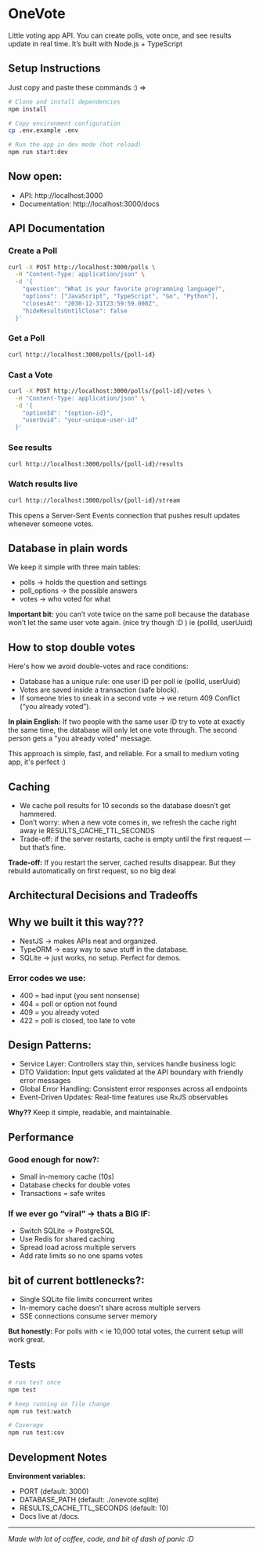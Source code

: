 # OneVote
Little voting app API. You can create polls, vote once, and see results update in real time. 
It’s built with Node.js + TypeScript

## Setup Instructions

Just copy and paste these commands :) =>

```bash
# Clone and install dependencies
npm install

# Copy environment configuration
cp .env.example .env

# Run the app in dev mode (hot reload)
npm run start:dev
```

## Now open:
- API: http://localhost:3000
- Documentation: http://localhost:3000/docs

## API Documentation

### Create a Poll
```bash
curl -X POST http://localhost:3000/polls \
  -H "Content-Type: application/json" \
  -d '{
    "question": "What is your favorite programming language?",
    "options": ["JavaScript", "TypeScript", "Go", "Python"],
    "closesAt": "2030-12-31T23:59:59.000Z",
    "hideResultsUntilClose": false
  }'
```

### Get a Poll
```bash
curl http://localhost:3000/polls/{poll-id}
```

### Cast a Vote
```bash
curl -X POST http://localhost:3000/polls/{poll-id}/votes \
  -H "Content-Type: application/json" \
  -d '{
    "optionId": "{option-id}",
    "userUuid": "your-unique-user-id"
  }'
```

### See results
```bash
curl http://localhost:3000/polls/{poll-id}/results
```

### Watch results live
```bash
curl http://localhost:3000/polls/{poll-id}/stream
```

This opens a Server-Sent Events connection that pushes result updates whenever someone votes.

## Database in plain words

We keep it simple with three main tables:

- polls -> holds the question and settings
- poll_options -> the possible answers
- votes -> who voted for what

**Important bit:** you can’t vote twice on the same poll because the database won’t let the same user vote again. (nice try though :D ) ie (pollId, userUuid)

## How to stop double votes

Here's how we avoid double-votes and race conditions:

- Database has a unique rule: one user ID per poll ie (pollId, userUuid)
- Votes are saved inside a transaction (safe block).
- If someone tries to sneak in a second vote -> we return 409 Conflict (“you already voted”).

**In plain English:** If two people with the same user ID try to vote at exactly the same time, the database will only let one vote through. 
The second person gets a "you already voted" message.

This approach is simple, fast, and reliable. For a small to medium voting app, it's perfect :)

## Caching

- We cache poll results for 10 seconds so the database doesn’t get hammered.
- Don’t worry: when a new vote comes in, we refresh the cache right away ie RESULTS_CACHE_TTL_SECONDS
- Trade-off: if the server restarts, cache is empty until the first request — but that’s fine.

**Trade-off:** If you restart the server, cached results disappear. But they rebuild automatically on first request, so no big deal

## Architectural Decisions and Tradeoffs

## Why we built it this way???
- NestJS -> makes APIs neat and organized.
- TypeORM -> easy way to save stuff in the database.
- SQLite -> just works, no setup. Perfect for demos.

### Error codes we use:
- 400 = bad input (you sent nonsense)
- 404 = poll or option not found
- 409 = you already voted
- 422 = poll is closed, too late to vote

## Design Patterns:
- Service Layer: Controllers stay thin, services handle business logic
- DTO Validation: Input gets validated at the API boundary with friendly error messages
- Global Error Handling: Consistent error responses across all endpoints
- Event-Driven Updates: Real-time features use RxJS observables

**Why??** Keep it simple, readable, and maintainable.


## Performance
### Good enough for now?:

- Small in-memory cache (10s)
- Database checks for double votes
- Transactions = safe writes

### If we ever go “viral” -> thats a BIG IF:

- Switch SQLite -> PostgreSQL
- Use Redis for shared caching
- Spread load across multiple servers
- Add rate limits so no one spams votes

## bit of current bottlenecks?:
- Single SQLite file limits concurrent writes
- In-memory cache doesn't share across multiple servers
- SSE connections consume server memory

**But honestly:** For polls with < ie 10,000 total votes, the current setup will work great.

## Tests

```bash
# run test once
npm test

# keep running on file change
npm run test:watch

# Coverage
npm run test:cov
```


## Development Notes
**Environment variables:**
- PORT (default: 3000)
- DATABASE_PATH (default: ./onevote.sqlite)
- RESULTS_CACHE_TTL_SECONDS (default: 10)
- Docs live at /docs.


---

*Made with lot of coffee, code, and bit of dash of panic :D*